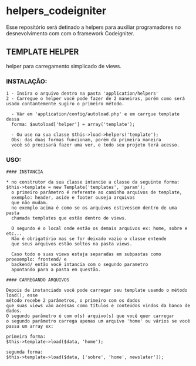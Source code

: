 # helpers_codeigniter

Esse repositório será detinado a helpers para auxiliar programadores no desnevolvimento com com o framework Codeigniter.

## TEMPLATE HELPER

helper para carregamento simplicado de views.
  ### INSTALAÇÃO:
    
    1 - Insira o arquivo dentro na pasta 'application/helpers'
    2 - Carregue o helper você pode fazer de 2 maneiras, porém como será
    usado contantemente sugiro o primeiro método.
      
      - Vár em 'application/config/autoload.php' e em carrgue template dessa
      forma: $autoload['helper'] = array('template');
      
      - Ou use na sua classe $this->load->helpers('template');
      Obs: das duas formas funcionam, porém da primeira maneira
      você só precisará fazer uma ver, e todo seu projeto terá acesso.
  
  ### USO:
    
    #### INSTANCIA
    
    * no construtor da sua classe intancie a classe da seguinte forma:
    $this->template = new Template('templates', 'param');
      o primeiro parâmetro é referente ao caminho arquivos de template,
      exemplo: header, aside e footer ouseja arquivos
      que não mudam.
      no exemplo acima é como se os arquivos estivessem dentro de uma pasta
      chamada templates que estão dentro de views.
        
      O segundo é o local onde estão os demais arquivos ex: home, sobre e etc...
      Não é obrigatório mas se for deixado vazio o classe entende 
      que seus arquivos estão soltos na pasta views.
      
      Caso todo o suas views estaja separadas em subpastas como proexemplo: frontend/ e
      backend/ então você intancia com o segundo parametro
      apontando para a pasta em questão.
      
    #### CARREGANDO ARQUIVOS
    
    Depois de instanciado você pode carregar seu template usando o método load(), esse
    método recebe 2 parâmetros, o primeiro com os dados
    que suas views vão acessas como títulos e conteúdos vindos da banco de dados.
    O segundo parâmetro é com o(s) arquivo(s) que você quer carregar
    o segundo parâmetro carrega apenas um arquivo 'home' ou vários se você passa um array ex:
    
    primeira forma:
    $this->template->load($data, 'home');
    
    segunda forma:
    $this->template->load($data, ['sobre', 'home', newslater']);
    
    
      
